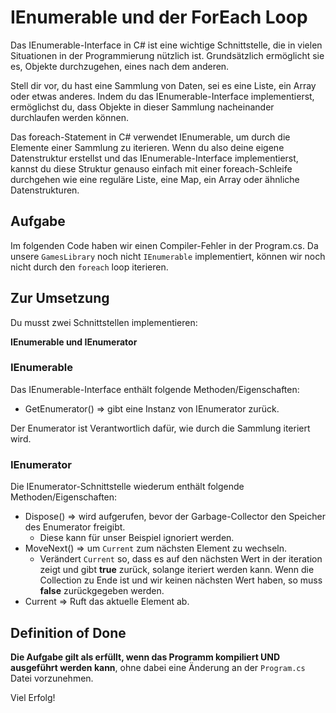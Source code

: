 # IEnumerable und der ForEach Loop

Das IEnumerable-Interface in C# ist eine wichtige Schnittstelle, die in vielen Situationen in der Programmierung nützlich ist. Grundsätzlich ermöglicht sie es, Objekte durchzugehen, eines nach dem anderen.

Stell dir vor, du hast eine Sammlung von Daten, sei es eine Liste, ein Array oder etwas anderes. Indem du das IEnumerable-Interface implementierst, ermöglichst du, dass Objekte in dieser Sammlung nacheinander durchlaufen werden können.

Das foreach-Statement in C# verwendet IEnumerable, um durch die Elemente einer Sammlung zu iterieren. Wenn du also deine eigene Datenstruktur erstellst und das IEnumerable-Interface implementierst, kannst du diese Struktur genauso einfach mit einer foreach-Schleife durchgehen wie eine reguläre Liste, eine Map, ein Array oder ähnliche Datenstrukturen.

## Aufgabe

Im folgenden Code haben wir einen Compiler-Fehler in der Program.cs. Da unsere `GamesLibrary` noch nicht `IEnumerable` implementiert, können wir noch nicht durch den `foreach` loop iterieren.

## Zur Umsetzung

Du musst zwei Schnittstellen implementieren:

**IEnumerable und IEnumerator**

### IEnumerable

Das IEnumerable-Interface enthält folgende Methoden/Eigenschaften:

- GetEnumerator() => gibt eine Instanz von IEnumerator zurück.

Der Enumerator ist Verantwortlich dafür, wie durch die Sammlung iteriert wird.

### IEnumerator

Die IEnumerator-Schnittstelle wiederum enthält folgende Methoden/Eigenschaften:

- Dispose() => wird aufgerufen, bevor der Garbage-Collector den Speicher des Enumerator freigibt.
  - Diese kann für unser Beispiel ignoriert werden.
- MoveNext() => um `Current` zum nächsten Element zu wechseln.
  - Verändert `Current` so, dass es auf den nächsten Wert in der iteration zeigt und gibt **true** zurück, solange iteriert werden kann. Wenn die Collection zu Ende ist und wir keinen nächsten Wert haben, so muss **false** zurückgegeben werden.
- Current => Ruft das aktuelle Element ab.

## Definition of Done

**Die Aufgabe gilt als erfüllt, wenn das Programm kompiliert UND ausgeführt werden kann**, ohne dabei eine Änderung an der `Program.cs` Datei vorzunehmen.

Viel Erfolg!
